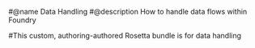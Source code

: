 #@name Data Handling
#@description How to handle data flows within Foundry

#This custom, authoring-authored Rosetta bundle is for data handling
